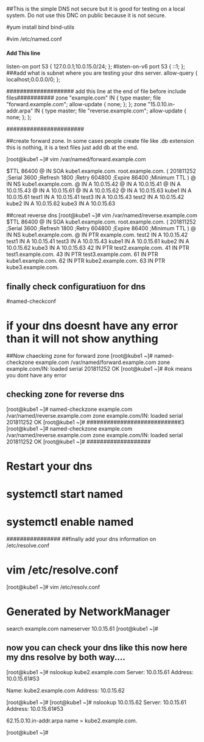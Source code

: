 ##This is the simple DNS not secure but it is good for testing on a local system. Do not use this DNC on public because it is not secure.

#yum install bind bind-utils


#vim /etc/named.conf
#### Add This line ###

 listen-on port 53 { 127.0.0.1;10.0.15.0/24; };
        #listen-on-v6 port 53 { ::1; };
	###add what is subnet where you are testing your dns server.
	allow-query     { localhost;0.0.0.0/0; };

#################### add this line at the end of file before include files###########
	zone "example.com" IN {
        	type master;
        	file "forward.example.com";
        	allow-update { none; };
	};
	zone "15.0.10.in-addr.arpa" IN {
        	type master;
        	file "reverse.example.com";
        	allow-update { none; };
	};

#######################

##create forward zone. In some cases people create file like .db extension this is nothing, it is a text files just add db at the end.

[root@kube1 ~]# vim /var/named/forward.example.com

$TTL 86400
@ IN  SOA     kube1.example.com. root.example.com. (
        201811252  ;Serial
        3600        ;Refresh
        1800        ;Retry
        604800      ;Expire
        86400       ;Minimum TTL
)
@       IN NS           kube1.example.com.
@       IN A            10.0.15.42
@       IN A            10.0.15.41
@       IN A            10.0.15.43
@       IN A            10.0.15.61
@       IN A            10.0.15.62
@       IN A            10.0.15.63
kube1    IN A            10.0.15.61
test1    IN A            10.0.15.41
test3    IN A            10.0.15.43
test2    IN A            10.0.15.42
kube2    IN A            10.0.15.62
kube3    IN A            10.0.15.63

##creat reverse dns
[root@kube1 ~]# vim /var/named/reverse.example.com 
$TTL 86400
@ IN  SOA     kube1.example.com. root.example.com. (
        201811252   ;Serial
        3600        ;Refresh
        1800        ;Retry
        604800      ;Expire
        86400       ;Minimum TTL
)
@       IN  NS          kube1.example.com.
@       IN PTR          example.com.
test2    IN A            10.0.15.42
test1    IN A            10.0.15.41
test3    IN A            10.0.15.43
kube1    IN A            10.0.15.61
kube2    IN A            10.0.15.62
kube3    IN A            10.0.15.63
42      IN PTR          test2.example.com.
41      IN PTR          test1.example.com.
43      IN PTR          test3.example.com.
61      IN PTR          kube1.example.com.
62      IN PTR          kube2.example.com.
63      IN PTR          kube3.example.com.

## finally check configuratiuon for dns
#named-checkconf
# if your dns doesnt have any error than it will not show anything

##Now chaecking zone for forward zone
[root@kube1 ~]# named-checkzone example.com /var/named/forward.example.com 
zone example.com/IN: loaded serial 201811252
OK
[root@kube1 ~]# 
#ok means you dont have any error

## checking zone for reverse dns
[root@kube1 ~]# named-checkzone example.com /var/named/reverse.example.com 
zone example.com/IN: loaded serial 201811252
OK
[root@kube1 ~]# 
############################3
[root@kube1 ~]# named-checkzone example.com /var/named/reverse.example.com 
zone example.com/IN: loaded serial 201811252
OK
[root@kube1 ~]# 
###################
# Restart your dns
# systemctl start named
# systemctl enable named
################
##finally add your dns information on /etc/resolve.conf
# vim /etc/resolve.conf

[root@kube1 ~]# vim /etc/resolv.conf 
# Generated by NetworkManager
search example.com
nameserver 10.0.15.61
[root@kube1 ~]# 

## now you can check your dns like this now here my dns resolve by both way....

[root@kube1 ~]# nslookup kube2.example.com
Server:		10.0.15.61
Address:	10.0.15.61#53

Name:	kube2.example.com
Address: 10.0.15.62

[root@kube1 ~]# 
[root@kube1 ~]# nslookup 10.0.15.62
Server:		10.0.15.61
Address:	10.0.15.61#53

62.15.0.10.in-addr.arpa	name = kube2.example.com.

[root@kube1 ~]#
